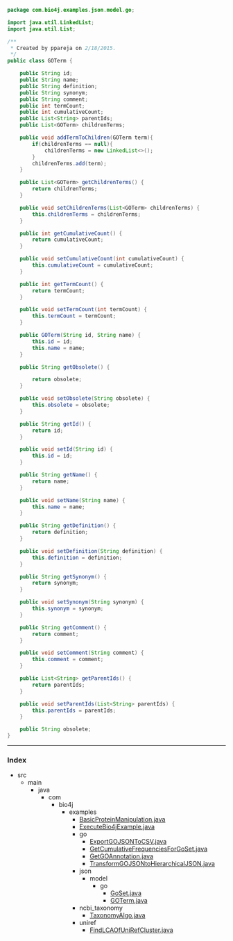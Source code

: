 
```java
package com.bio4j.examples.json.model.go;

import java.util.LinkedList;
import java.util.List;

/**
 * Created by ppareja on 2/18/2015.
 */
public class GOTerm {

	public String id;
	public String name;
	public String definition;
	public String synonym;
	public String comment;
	public int termCount;
	public int cumulativeCount;
	public List<String> parentIds;
	public List<GOTerm> childrenTerms;

	public void addTermToChildren(GOTerm term){
		if(childrenTerms == null){
			childrenTerms = new LinkedList<>();
		}
		childrenTerms.add(term);
	}

	public List<GOTerm> getChildrenTerms() {
		return childrenTerms;
	}

	public void setChildrenTerms(List<GOTerm> childrenTerms) {
		this.childrenTerms = childrenTerms;
	}

	public int getCumulativeCount() {
		return cumulativeCount;
	}

	public void setCumulativeCount(int cumulativeCount) {
		this.cumulativeCount = cumulativeCount;
	}

	public int getTermCount() {
		return termCount;
	}

	public void setTermCount(int termCount) {
		this.termCount = termCount;
	}

	public GOTerm(String id, String name) {
		this.id = id;
		this.name = name;
	}

	public String getObsolete() {

		return obsolete;
	}

	public void setObsolete(String obsolete) {
		this.obsolete = obsolete;
	}

	public String getId() {
		return id;
	}

	public void setId(String id) {
		this.id = id;
	}

	public String getName() {
		return name;
	}

	public void setName(String name) {
		this.name = name;
	}

	public String getDefinition() {
		return definition;
	}

	public void setDefinition(String definition) {
		this.definition = definition;
	}

	public String getSynonym() {
		return synonym;
	}

	public void setSynonym(String synonym) {
		this.synonym = synonym;
	}

	public String getComment() {
		return comment;
	}

	public void setComment(String comment) {
		this.comment = comment;
	}

	public List<String> getParentIds() {
		return parentIds;
	}

	public void setParentIds(List<String> parentIds) {
		this.parentIds = parentIds;
	}

	public String obsolete;
}

```


------

### Index

+ src
  + main
    + java
      + com
        + bio4j
          + examples
            + [BasicProteinManipulation.java][main\java\com\bio4j\examples\BasicProteinManipulation.java]
            + [ExecuteBio4jExample.java][main\java\com\bio4j\examples\ExecuteBio4jExample.java]
            + go
              + [ExportGOJSONToCSV.java][main\java\com\bio4j\examples\go\ExportGOJSONToCSV.java]
              + [GetCumulativeFrequenciesForGoSet.java][main\java\com\bio4j\examples\go\GetCumulativeFrequenciesForGoSet.java]
              + [GetGOAnnotation.java][main\java\com\bio4j\examples\go\GetGOAnnotation.java]
              + [TransformGOJSONtoHierarchicalJSON.java][main\java\com\bio4j\examples\go\TransformGOJSONtoHierarchicalJSON.java]
            + json
              + model
                + go
                  + [GoSet.java][main\java\com\bio4j\examples\json\model\go\GoSet.java]
                  + [GOTerm.java][main\java\com\bio4j\examples\json\model\go\GOTerm.java]
            + ncbi_taxonomy
              + [TaxonomyAlgo.java][main\java\com\bio4j\examples\ncbi_taxonomy\TaxonomyAlgo.java]
            + uniref
              + [FindLCAOfUniRefCluster.java][main\java\com\bio4j\examples\uniref\FindLCAOfUniRefCluster.java]

[main\java\com\bio4j\examples\BasicProteinManipulation.java]: ..\..\..\BasicProteinManipulation.java.md
[main\java\com\bio4j\examples\ExecuteBio4jExample.java]: ..\..\..\ExecuteBio4jExample.java.md
[main\java\com\bio4j\examples\go\ExportGOJSONToCSV.java]: ..\..\..\go\ExportGOJSONToCSV.java.md
[main\java\com\bio4j\examples\go\GetCumulativeFrequenciesForGoSet.java]: ..\..\..\go\GetCumulativeFrequenciesForGoSet.java.md
[main\java\com\bio4j\examples\go\GetGOAnnotation.java]: ..\..\..\go\GetGOAnnotation.java.md
[main\java\com\bio4j\examples\go\TransformGOJSONtoHierarchicalJSON.java]: ..\..\..\go\TransformGOJSONtoHierarchicalJSON.java.md
[main\java\com\bio4j\examples\json\model\go\GoSet.java]: GoSet.java.md
[main\java\com\bio4j\examples\json\model\go\GOTerm.java]: GOTerm.java.md
[main\java\com\bio4j\examples\ncbi_taxonomy\TaxonomyAlgo.java]: ..\..\..\ncbi_taxonomy\TaxonomyAlgo.java.md
[main\java\com\bio4j\examples\uniref\FindLCAOfUniRefCluster.java]: ..\..\..\uniref\FindLCAOfUniRefCluster.java.md